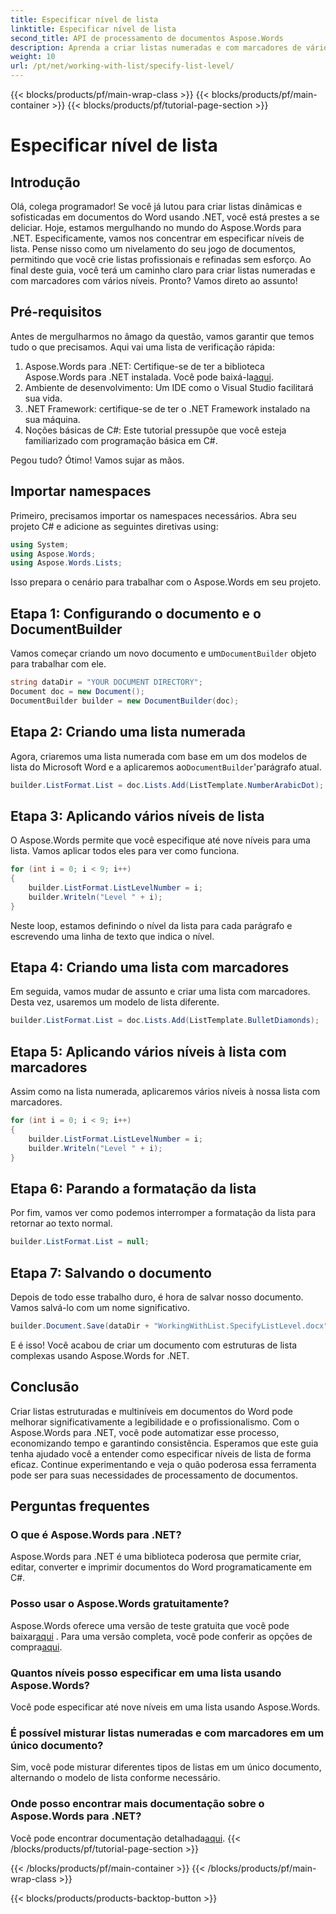```yaml
---
title: Especificar nível de lista
linktitle: Especificar nível de lista
second_title: API de processamento de documentos Aspose.Words
description: Aprenda a criar listas numeradas e com marcadores de vários níveis em documentos do Word usando o Aspose.Words para .NET. Guia passo a passo incluso. Perfeito para desenvolvedores .NET.
weight: 10
url: /pt/net/working-with-list/specify-list-level/
---
```


{{< blocks/products/pf/main-wrap-class >}}
{{< blocks/products/pf/main-container >}}
{{< blocks/products/pf/tutorial-page-section >}}

# Especificar nível de lista

## Introdução

Olá, colega programador! Se você já lutou para criar listas dinâmicas e sofisticadas em documentos do Word usando .NET, você está prestes a se deliciar. Hoje, estamos mergulhando no mundo do Aspose.Words para .NET. Especificamente, vamos nos concentrar em especificar níveis de lista. Pense nisso como um nivelamento do seu jogo de documentos, permitindo que você crie listas profissionais e refinadas sem esforço. Ao final deste guia, você terá um caminho claro para criar listas numeradas e com marcadores com vários níveis. Pronto? Vamos direto ao assunto!

## Pré-requisitos

Antes de mergulharmos no âmago da questão, vamos garantir que temos tudo o que precisamos. Aqui vai uma lista de verificação rápida:

1.  Aspose.Words para .NET: Certifique-se de ter a biblioteca Aspose.Words para .NET instalada. Você pode baixá-la[aqui](https://releases.aspose.com/words/net/).
2. Ambiente de desenvolvimento: Um IDE como o Visual Studio facilitará sua vida.
3. .NET Framework: certifique-se de ter o .NET Framework instalado na sua máquina.
4. Noções básicas de C#: Este tutorial pressupõe que você esteja familiarizado com programação básica em C#.

Pegou tudo? Ótimo! Vamos sujar as mãos.

## Importar namespaces

Primeiro, precisamos importar os namespaces necessários. Abra seu projeto C# e adicione as seguintes diretivas using:

```csharp
using System;
using Aspose.Words;
using Aspose.Words.Lists;
```

Isso prepara o cenário para trabalhar com o Aspose.Words em seu projeto.

## Etapa 1: Configurando o documento e o DocumentBuilder

 Vamos começar criando um novo documento e um`DocumentBuilder` objeto para trabalhar com ele.

```csharp
string dataDir = "YOUR DOCUMENT DIRECTORY";
Document doc = new Document();
DocumentBuilder builder = new DocumentBuilder(doc);
```

## Etapa 2: Criando uma lista numerada

 Agora, criaremos uma lista numerada com base em um dos modelos de lista do Microsoft Word e a aplicaremos ao`DocumentBuilder`'parágrafo atual.

```csharp
builder.ListFormat.List = doc.Lists.Add(ListTemplate.NumberArabicDot);
```

## Etapa 3: Aplicando vários níveis de lista

O Aspose.Words permite que você especifique até nove níveis para uma lista. Vamos aplicar todos eles para ver como funciona.

```csharp
for (int i = 0; i < 9; i++)
{
    builder.ListFormat.ListLevelNumber = i;
    builder.Writeln("Level " + i);
}
```

Neste loop, estamos definindo o nível da lista para cada parágrafo e escrevendo uma linha de texto que indica o nível.

## Etapa 4: Criando uma lista com marcadores

Em seguida, vamos mudar de assunto e criar uma lista com marcadores. Desta vez, usaremos um modelo de lista diferente.

```csharp
builder.ListFormat.List = doc.Lists.Add(ListTemplate.BulletDiamonds);
```

## Etapa 5: Aplicando vários níveis à lista com marcadores

Assim como na lista numerada, aplicaremos vários níveis à nossa lista com marcadores.

```csharp
for (int i = 0; i < 9; i++)
{
    builder.ListFormat.ListLevelNumber = i;
    builder.Writeln("Level " + i);
}
```

## Etapa 6: Parando a formatação da lista

Por fim, vamos ver como podemos interromper a formatação da lista para retornar ao texto normal.

```csharp
builder.ListFormat.List = null;
```

## Etapa 7: Salvando o documento

Depois de todo esse trabalho duro, é hora de salvar nosso documento. Vamos salvá-lo com um nome significativo.

```csharp
builder.Document.Save(dataDir + "WorkingWithList.SpecifyListLevel.docx");
```

E é isso! Você acabou de criar um documento com estruturas de lista complexas usando Aspose.Words for .NET.

## Conclusão

Criar listas estruturadas e multiníveis em documentos do Word pode melhorar significativamente a legibilidade e o profissionalismo. Com o Aspose.Words para .NET, você pode automatizar esse processo, economizando tempo e garantindo consistência. Esperamos que este guia tenha ajudado você a entender como especificar níveis de lista de forma eficaz. Continue experimentando e veja o quão poderosa essa ferramenta pode ser para suas necessidades de processamento de documentos.

## Perguntas frequentes

### O que é Aspose.Words para .NET?
Aspose.Words para .NET é uma biblioteca poderosa que permite criar, editar, converter e imprimir documentos do Word programaticamente em C#.

### Posso usar o Aspose.Words gratuitamente?
 Aspose.Words oferece uma versão de teste gratuita que você pode baixar[aqui](https://releases.aspose.com/) . Para uma versão completa, você pode conferir as opções de compra[aqui](https://purchase.aspose.com/buy).

### Quantos níveis posso especificar em uma lista usando Aspose.Words?
Você pode especificar até nove níveis em uma lista usando Aspose.Words.

### É possível misturar listas numeradas e com marcadores em um único documento?
Sim, você pode misturar diferentes tipos de listas em um único documento, alternando o modelo de lista conforme necessário.

### Onde posso encontrar mais documentação sobre o Aspose.Words para .NET?
 Você pode encontrar documentação detalhada[aqui](https://reference.aspose.com/words/net/).
{{< /blocks/products/pf/tutorial-page-section >}}

{{< /blocks/products/pf/main-container >}}
{{< /blocks/products/pf/main-wrap-class >}}

{{< blocks/products/products-backtop-button >}}
